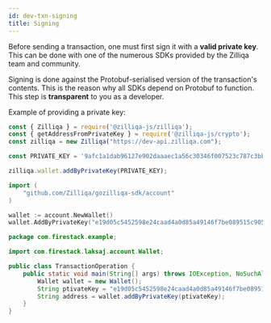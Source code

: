 ```yaml
---
id: dev-txn-signing
title: Signing
---
```

Before sending a transaction, one must first sign it with a __valid private key__. This can be done with one of the numerous SDKs provided by the Zilliqa team and community.

Signing is done against the Protobuf-serialised version of the transaction's contents. This is the reason why all SDKs depend on Protobuf to function. This step is __transparent__ to you as a developer.


Example of providing a private key:

<!--DOCUSAURUS_CODE_TABS-->
<!--JavaScript-->

```javascript
const { Zilliqa } = require('@zilliqa-js/zilliqa');
const { getAddressFromPrivateKey } = require('@zilliqa-js/crypto');
const zilliqa = new Zilliqa("https://dev-api.zilliqa.com");

const PRIVATE_KEY = '9afc1a1dab96127e902daaaec1a56c30346f007523c787c3bb62371c0e5a1be7'

zilliqa.wallet.addByPrivateKey(PRIVATE_KEY);
```

<!--Go-->


```go
import (
	"github.com/Zilliqa/gozilliqa-sdk/account"
)

wallet := account.NewWallet()
wallet.AddByPrivateKey("e19d05c5452598e24caad4a0d85a49146f7be089515c905ae6a19e8a578a6930")
```

<!--Java-->
```java
package com.firestack.example;

import com.firestack.laksaj.account.Wallet;

public class TransactionOperation {
    public static void main(String[] args) throws IOException, NoSuchAlgorithmException {
        Wallet wallet = new Wallet();
        String ptivateKey = "e19d05c5452598e24caad4a0d85a49146f7be089515c905ae6a19e8a578a6930";
        String address = wallet.addByPrivateKey(ptivateKey);
    }
}
```

<!--END_DOCUSAURUS_CODE_TABS-->

